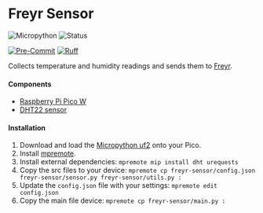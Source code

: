 # Freyr Sensor

![Micropython](https://img.shields.io/badge/Micropython-1.23.0-green?style=flat-square)
![Status](https://img.shields.io/badge/Status-Beta-yellowgreen?style=flat-square)

[![Pre-Commit](https://img.shields.io/badge/pre--commit-enabled-informational?logo=pre-commit&style=flat-square)](https://github.com/pre-commit/pre-commit)
[![Ruff](https://img.shields.io/badge/ruff-enabled-informational?logo=ruff&style=flat-square)](https://github.com/astral-sh/ruff)

Collects temperature and humidity readings and sends them to [Freyr](https://github.com/Buried-In-Code/Freyr).

#### Components

- [Raspberry Pi Pico W](https://www.raspberrypi.com/products/raspberry-pi-pico/)
- [DHT22 sensor](https://core-electronics.com.au/dht22-module-temperature-and-humidity.html)

#### Installation

1. Download and load the [Micropython uf2](https://www.raspberrypi.com/documentation/microcontrollers/micropython.html) onto your Pico.
2. Install [mpremote](https://pypi.org/project/mpremote/).
3. Install external dependencies: `mpremote mip install dht urequests`
4. Copy the src files to your device: `mpremote cp freyr-sensor/config.json freyr-sensor/sensor.py freyr-sensor/utils.py :`
5. Update the `config.json` file with your settings: `mpremote edit config.json`
6. Copy the main file device: `mpremote cp freyr-sensor/main.py :`
